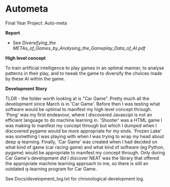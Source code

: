 # Autometa
Final Year Project: Auto-meta

**Report**

* See *Diversifying_the METAs_of_Games_by_Analysing_the_Gameplay_Data_of_AI.pdf*

**High level concept**

To train artificial intelligence to play games in an optimal manner, to analyse patterns in their play, and to tweak the game to diversify the choices made by these AI within the game.


**Development Story**

TLDR - the folder worth looking at is "Car Game".
Pretty much all the development since March is in 'Car Game'. Before then I was testing what software would be optimal to manifest my high level concept through. 'Pong' was my first endeavour, where I discovered Javascipt is not an efficient language to do machine learning in. 'Shooter' was a HTML game I was making to manifest my concept through but which I dumped when I discovered pygame would be more appropriate for my ends. 'Frozen Lake' was something I was playing with when I was trying to wrap my head about deep q-learning. Finally, 'Car Game' was created when I had decided on what kind of game (car racing game) and what kind of software (eg Python, pygame) would be appropriate to manifest my concept through. Only during Car Game's development did I discover NEAT was the library that offered the appropriate machine learning approach to me, so there is still an outdated q-learning program for Car Game.

See Docs/development_log.txt for chronological development log.